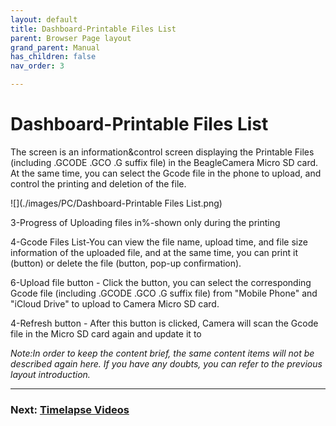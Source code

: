 ```yaml
---
layout: default
title: Dashboard-Printable Files List
parent: Browser Page layout
grand_parent: Manual
has_children: false
nav_order: 3

---
```


# Dashboard-Printable Files List

The screen is an information&control screen displaying the Printable Files (including .GCODE .GCO .G suffix file) in the BeagleCamera Micro SD card. At the same time, you can select the Gcode file in the phone to upload, and control the printing and deletion of the file.

![](./images/PC/Dashboard-Printable Files List.png)

3-Progress of Uploading files in%-shown only during the printing

4-Gcode Files List-You can view the file name, upload time, and file size information of the uploaded file, and at the same time, you can print it (button) or delete the file (button, pop-up confirmation).

6-Upload file button - Click the button, you can select the corresponding Gcode file (including .GCODE .GCO .G suffix file) from "Mobile Phone" and "iCloud Drive" to upload to Camera Micro SD card.

4-Refresh button - After this button is clicked, Camera will scan the Gcode file in the Micro SD card again and update it to



_Note:In order to keep the content brief, the same content items will not be described again here. If you have any doubts, you can refer to the previous layout introduction._

---
### Next: [Timelapse Videos](./Browser%20Page%20layout-Timelapse%20Videos.md)